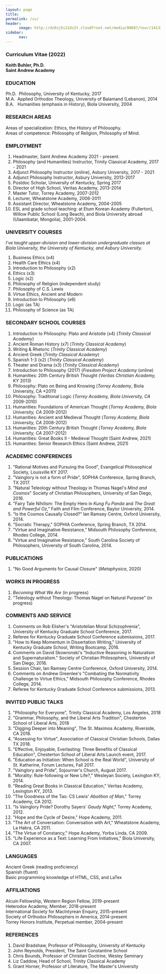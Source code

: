 ```yaml
---
layout: page
title: 
permalink: /cv/
header:
      image: http://dz0zjhi21dz2t.cloudfront.net/media/80687/tour/1413353793514/1680_front.jpg
sidebar: 
      nav: 
--- 
```


### Curriculum Vitae (2022)
**Keith Buhler, Ph.D.**  
**Saint Andrew Academy**  



### EDUCATION

Ph.D.&nbsp;  Philosophy, University of Kentucky, 2017    
M.A.&nbsp; Applied Orthodox Theology, University of Balamand (Lebanon), 2014         
B.A.&nbsp;&nbsp; Humanities (emphasis in History), Biola University, 2004


### RESEARCH AREAS
Areas of specialization: Ethics, the History of Philosophy.     
Areas of competence:  Philosophy of Religion, Philosophy of Mind. 



### EMPLOYMENT
1. Headmaster, Saint Andrew Academy 2021 - present. 
2. Philosophy (and Humanities) Instructor, Trinity Classical Academy, 2017 - 2021 
2. Adjunct Philosophy Instructor (online), Asbury University, 2017 - 2021
2. Adjunct Philosophy Instructor, Asbury University, 2013-2017
1. Postdoc Scholar, University of Kentucky,  Spring 2017 
3. Director of High School, Veritas Academy, 2013-2014
4. Master Tutor, Torrey Academy, 2007-2012
6. Lecturer, Wheatstone Academy, 2006-2011
6. Assistant Director, Wheatstone Academy, 2004-2005
7. ESL and grade school teaching: at Etum Korean Academy (Fullerton), Willow Public School (Long Beach), and Biola University abroad (Ulaambatar, Mongolia), 2001-2004. 



  
### UNIVERSITY COURSES  

*I've taught upper-division and lower-division undergraduate classes at Biola University, the University of Kentucky, and Asbury University.*

1. Business Ethics  (x4)
2. Health Care Ethics (x4)
3. Introduction to Philosophy (x2)
4. Ethics (x3)
5. Logic (x2)
6. Philosophy of Religion (independent study)
7. Philosophy of C.S. Lewis 
8. Virtue Ethics, Ancient and Modern 
9. Introduction to Philosophy (x6)
10. Logic (as TA)
11. Philosophy of Science (as TA)



### SECONDARY SCHOOL COURSES

1. Introduction to Philosophy: Plato and Aristotle (x4)  (*Trinity Classical Academy*)
1. Ancient Roman History (x7) (*Trinity Classical Academy*)
2. Writing & Rhetoric (*Trinity Classical Academy*)
3. Ancient Greek  (*Trinity Classical Academy*)
4. Spanish 1-3      (x2) (*Trinity Classical Academy*)
7. Theater and Drama (x3)   (*Trinity Classical Academy*)
8. Introduction to Philosophy (2017) (*Freedom Project Academy* (online)
9. Humanities: 20th Century British Thought (*Veritas Christian Academy, KY* 2013)
13. Philosophy: Plato on Being and Knowing (*Torrey Academy*, Biola University, CA *2011)
14. Philosophy: Traditional Logic  (*Torrey Academy, Biola University, CA* 2009-2010)
15. Humanities: Foundations of American Thought  (*Torrey Academy, Biola University, CA* 2009-2012)
16. Humanities: Ancient and Medieval Thought  (*Torrey Academy, Biola University, CA* 2008-2012)
17. Humanities: 20th Century British Thought  (*Torrey Academy, Biola University, CA* 2007-2012)
18. Humanities: Great Books II - Medieval Thought (Saint Andrew, 2021)
19. Humanities: Senior Research Ethics (Saint Andrew, 2021) 








### ACADEMIC CONFERENCES

1. "Rational Motives and Pursuing the Good", Evangelical Philosophical Society, Louisville KY 2017.
2. "Vainglory is not a form of Pride", SOPHIA Conference, Spring Branch, TX 2017.
3. "Natural Teleology without Theology in Thomas Nagel's *Mind and Cosmos*" Society of Christian Philosophers, University of San Diego, 2016.
4. "Fairy Tale Nihilism: The Empty Hero in *Kung Fu Panda* and *The Great and Powerful Oz*,”  Faith and Film Conference, Baylor University, 2014.
5. “Is the Cosmos Causally Closed?” Ian Ramsey Centre, Oxford University, 2014.
6. “Socratic Therapy,” SOPHIA Conference, Spring Branch, TX 2014.
7. "Virtue and Imaginative Resistance,” Midsouth Philosophy Conference, Rhodes College, 2014.
8. "Virtue and Imaginative Resistance,” South Carolina Society of Philosophers, University of South Carolina, 2014.


### PUBLICATIONS
1. "No Good Arguments for Causal Closure" (*Metaphysica*, 2020)

### WORKS IN PROGRESS
1. *Becoming What We Are* (in progress)
3. "Teleology without Theology: Thomas Nagel on Natural Purpose" (in progress)



### COMMENTS AND SERVICE

1. Comments on Rob Elisher's "Aristotelian Moral Schizophrenia", University of Kentucky Graduate School Conference, 2017.
1. Referee for Kentucky Graduate School Conference submissions, 2017.
2. "How to Keep Momentum in Dissertation Writing," University of Kentucky Graduate School, Writing Bootcamp, 2016. 
2. Comments on David Skowronski's "Inductive Reasoning in Naturalism and Supernaturalism." Society of Christian Philosophers, University of San Diego, 2016.
3. Session Chair, Ian Ramsey Centre Conference, Oxford University, 2014.
2. Comments on Andrew Greenlee's "Combating the Normativity Challenge to Virtue Ethics," Midsouth Philosophy Conference, Rhodes College, 2014.
4. Referee for Kentucky Graduate School Conference submissions, 2013.


  


### INVITED PUBLIC TALKS

1. "Philosophy for Everyone", Trinity Classical Academy, Los Angeles, 2018 
2. "Grammar, Philosophy, and the Liberal Arts Tradition", Chesterton School of Liberal Arts, 2018 
3. "Digging Deeper into Meaning", The St. Maximos Academy, Riverside, CA 2018.
1. "Assessing for Virtue", Association of Classical Christian Schools, Dallas TX 2018.
1. "Effective, Enjoyable, Everlasting: Three Benefits of Classical Education", Chesterton School of Liberal Arts Launch event, 2017. 
2. "Education as Initiation: When School is the Real World", University of St. Katherine, Forum Lectures, Fall 2017.
2. "Vainglory and Pride", Sojourner's Church, August 2017.
2. "Morality: Rule-following or New Life?," Wesleyan Society, Lexington KY, 2014.
2. "Reading Great Books in Classical Education," Veritas Academy, Lexington KY, 2013.
3. "The Goodness of the Tao: CS Lewis' *Abolition of Man*," Torrey Academy, CA  2012.
4. "Is Vainglory Pride? Dorothy Sayers' *Gaudy Night*," Torrey Academy, 2012.
5. "Hope and the Cycle of Desire," Hope Academy, 2011.
6. "The Art of Conversation: Conversation with Art," Wheatstone Academy, La Habra, CA 2011.
7. "The Virtue of Constancy," Hope Academy, Yorba Linda, CA 2009.
8. "Life Experience as a Text: Learning From Initiatives," Biola University, CA 2007.


### LANGUAGES
Ancient Greek (reading proficiency)  
Spanish (fluent)      
Basic programming knowledge of HTML, CSS, and LaTex    

### AFFILIATIONS
Alcuin Fellowship, Western Region Fellow, 2019-present    
Heterodox Academy, Member, 2018-present  
International Society for MacIntyrean Enquiry, 2015-present         
Society of Orthodox Philosophers in America, 2014-present    
Torrey Honors Institute, Perpetual member, 2004-present     


### REFERENCES

1. David Bradshaw, Professor of Philosophy, University of Kentucky 
2. John Reynolds, President, The Saint Constantine School
4. Chris Bounds, Professor of Christian Doctrine, Wesley Seminary  
5. Liz Caddow, Head of School, Trinity Classical Academy
6. Grant Horner, Professor of Literature, The Master's University  
